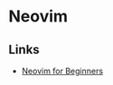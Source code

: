 # Neovim

## Links

- [Neovim for Beginners](https://alpha2phi.medium.com/neovim-for-beginners-fuzzy-file-search-part-2-2aab95fe8cfe)
